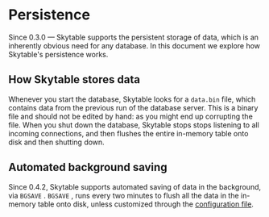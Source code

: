 # Persistence

Since 0.3.0 — Skytable supports the persistent storage of data, which is an inherently obvious need for any database. In this document we explore how Skytable's persistence works. 

## How Skytable stores data

Whenever you start the database, Skytable looks for a `data.bin` file, which contains data from the previous run of the database server. This is a binary file and should not be edited by hand: as you might end up corrupting the file.
When you shut down the database, Skytable stops stops listening to all incoming connections, and then flushes the entire in-memory table onto disk and then shutting down.

## Automated background saving

Since 0.4.2, Skytable supports automated saving of data in the background, via `BGSAVE` . `BGSAVE` , runs every two minutes to flush all the data in the in-memory table onto disk, unless customized through the [configuration file](/04-Configuration/#an-example-configuration).
